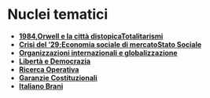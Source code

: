 
# Nuclei tematici

- **[1984,Orwell e la città distopicaTotalitarismi](1984.md)** 
- **[Crisi del ’29;Economia sociale di mercatoStato Sociale](29.md)** 
- **[Organizzazioni internazionali e globalizzazione](globalizzazione.md)**
- **[Libertà e Democrazia](liberta.md)** 
- **[Ricerca Operativa](ricercaoperativa.md)** 
- **[Garanzie Costituzionali](garanzie.md)** 
- **[Italiano Brani](Brani.md)**